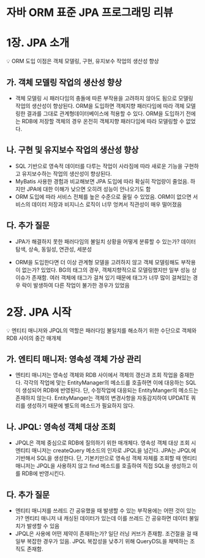 
# 자바 ORM 표준 JPA 프로그래밍 리뷰

# 1장. JPA 소개

<aside>
💡 ORM 도입 이점은 객체 모델링, 구현, 유지보수 작업의 생산성 향상

</aside>

## 가. 객체 모델링 작업의 생산성 향상

- 객체 모델링 시 패러다임의 충돌에 따른 부작용을 고려하지 않아도 됨으로 모델링 작업의 생산성이 향상된다. ORM을 도입하면 객체지향 패러다임에 따라 객체 모델링한 결과를 그대로 관계형데이터베이스에 적용할 수 있다. ORM을 도입하기 전에는 RDB에 저장할 객체의 경우 온전히 객체지향 패러다임에 따라 모델링할 수 없었다.


## 나. 구현 및 유지보수 작업의 생산성 향상

- SQL 기반으로 영속적 데이터를 다루는 작업이 사라짐에 따라 새로운 기능을 구현하고 유지보수하는 작업의 생산성이 향상된다.
- MyBatis 사용한 경험과 비교해보면 JPA 도입에 따라 확실히 작업량이 줄었음. 하지만 JPA에 대한 이해가 낮으면 오히려 성능이 안나오기도 함
- ORM 도입에 따라 서비스 전체를 높은 수준으로 올릴 수 있었음. ORM이 없으면 서비스의 데이터 저장과 비지니스 로직이 너무 엉켜서 직관성이 매우 떨어졌음

## 다. 추가 질문

- JPA가 해결하지 못한 패러다임의 불일치 상황을 어떻게 분류할 수 있는가? 데이터 탐색, 상속, 동일성, 연관성, 세분성
  
- ORM을 도입한다면 더 이상 관계형 모델을 고려하지 않고 객체 모델링해도 부작용이 없는가? 있었다. BG의 태그의 경우, 객체지향적으로 모델링했지만 일부 성능 상 이슈가 존재함. 여러 객체에 태그가 걸쳐 있기 때문에 태그가 너무 많이 걸쳐있는 경우 락이 발생하여 다른 작업이 불가한 경우가 있었음

# 2장. JPA 시작

<aside>
💡 엔티티 매니저와 JPQL의 역할은 패러다임 불일치를 해소하기 위한 수단으로 객체와 RDB 사이의 중간 매개체

</aside>

## 가. 엔티티 매니저: 영속성 객체 가상 관리

- 엔티티 매니저는 영속성 객체와 RDB 사이에서 객체의 갱신과 조회 작업을 중재한다. 각각의 작업에 맞는 EntityManager의 메소드를 호출하면 이에 대응하는 SQL이 생성되어 RDB에 반영된다. 단, 수정작업에 대응되는 EntityManger의 메소드는 존재하지 않는다. EntityManger는 객체의 변경사항을 자동감지하여 UPDATE 쿼리를 생성하기 때문에 별도의 메소드가 필요하지 않다.

## 나. JPQL: 영속성 객체 대상 조회

- JPQL은 객체 중심으로 RDB에 질의하기 위한 매개체다. 영속성 객체 대상 조회 시 엔티티 매니저는 createQuery 메소드의 인자로 JPQL을 넘긴다. JPA는 JPQL에 기반해서 SQL을 생성한다. 단, 기본키만으로 영속성 객체 자체를 조회할 때 엔티티 매니저는 JPQL을 사용하지 않고 find 메소드를 호출하여 직접 SQL을 생성하고 이를 RDB에 반영시킨다.

## 다. 추가 질문

- 엔티티 매니저를 쓰레드 간 공유했을 때 발생할 수 있는 부작용에는 어떤 것이 있는가? 엔티티 매니저 내 캐싱된 데이터가 있는데 이를 쓰레드 간 공유하면 데이터 불일치가 발생할 수 있음
- JPQL은 사용에 어떤 제약이 존재하는가? 일단 러닝 커브가 존재함. 조건절을 걸 때 일부 복잡한 경우가 있음. JPQL 복잡성을 낮추기 위해 QueryDSL을 채택하는 조직도 존재함. 
